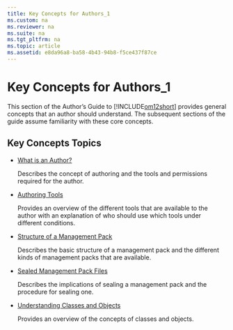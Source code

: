 ```yaml
---
title: Key Concepts for Authors_1
ms.custom: na
ms.reviewer: na
ms.suite: na
ms.tgt_pltfrm: na
ms.topic: article
ms.assetid: e8da96a8-ba58-4b43-94b8-f5ce437f87ce
---
```

# Key Concepts for Authors_1
This section of the Author’s Guide to [!INCLUDE[om12short](Token/om12short_md.md)] provides general concepts that an author should understand. The subsequent sections of the guide assume familiarity with these core concepts.

## Key Concepts Topics

-   [What is an Author?](What-is-an-Author-.md)

    Describes the concept of authoring and the tools and permissions required for the author.

-   [Authoring Tools](Authoring-Tools.md)

    Provides an overview of the different tools that are available to the author with an explanation of who should use which tools under different conditions.

-   [Structure of a Management Pack](Structure-of-a-Management-Pack.md)

    Describes the basic structure of a management pack and the different kinds of management packs that are available.

-   [Sealed Management Pack Files](Sealed-Management-Pack-Files.md)

    Describes the implications of sealing a management pack and the procedure for sealing one.

-   [Understanding Classes and Objects](Understanding-Classes-and-Objects.md)

    Provides an overview of the concepts of classes and objects.


